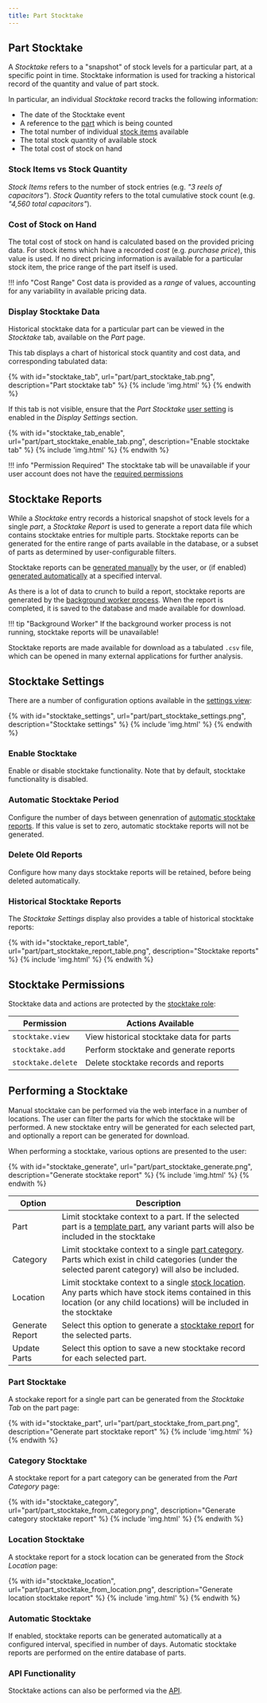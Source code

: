 ```yaml
---
title: Part Stocktake
---
```


## Part Stocktake

A *Stocktake* refers to a "snapshot" of stock levels for a particular part, at a specific point in time. Stocktake information is used for tracking a historical record of the quantity and value of part stock.

In particular, an individual *Stocktake* record tracks the following information:

- The date of the Stocktake event
- A reference to the [part](./index.md) which is being counted
- The total number of individual [stock items](../stock/index.md) available
- The total stock quantity of available stock
- The total cost of stock on hand

### Stock Items vs Stock Quantity

*Stock Items* refers to the number of stock entries (e.g. *"3 reels of capacitors"*). *Stock Quantity* refers to the total cumulative stock count (e.g. *"4,560 total capacitors"*).

### Cost of Stock on Hand

The total cost of stock on hand is calculated based on the provided pricing data. For stock items which have a recorded *cost* (e.g. *purchase price*), this value is used. If no direct pricing information is available for a particular stock item, the price range of the part itself is used.

!!! info "Cost Range"
    Cost data is provided as a *range* of values, accounting for any variability in available pricing data.

### Display Stocktake Data

Historical stocktake data for a particular part can be viewed in the *Stocktake* tab, available on the *Part* page.

This tab displays a chart of historical stock quantity and cost data, and corresponding tabulated data:

{% with id="stocktake_tab", url="part/part_stocktake_tab.png", description="Part stocktake tab" %}
{% include 'img.html' %}
{% endwith %}

If this tab is not visible, ensure that the *Part Stocktake* [user setting](../settings/user.md) is enabled in the *Display Settings* section.

{% with id="stocktake_tab_enable", url="part/part_stocktake_enable_tab.png", description="Enable stocktake tab" %}
{% include 'img.html' %}
{% endwith %}

!!! info "Permission Required"
    The stocktake tab will be unavailable if your user account does not have the [required permissions](#stocktake-permissions)

## Stocktake Reports

While a *Stocktake* entry records a historical snapshot of stock levels for a single *part*, a *Stocktake Report* is used to generate a report data file which contains stocktake entries for multiple parts. Stocktake reports can be generated for the entire range of parts available in the database, or a subset of parts as determined by user-configurable filters.

Stocktake reports can be [generated manually](#performing-a-stocktake) by the user, or (if enabled) [generated automatically](#automatic-stocktake) at a specified interval.

As there is a lot of data to crunch to build a report, stocktake reports are generated by the [background worker process](../settings/tasks.md). When the report is completed, it is saved to the database and made available for download.

!!! tip "Background Worker"
    If the background worker process is not running, stocktake reports will be unavailable!

Stocktake reports are made available for download as a tabulated `.csv` file, which can be opened in many external applications for further analysis.

## Stocktake Settings

There are a number of configuration options available in the [settings view](../settings/global.md):

{% with id="stocktake_settings", url="part/part_stocktake_settings.png", description="Stocktake settings" %}
{% include 'img.html' %}
{% endwith %}

### Enable Stocktake

Enable or disable stocktake functionality. Note that by default, stocktake functionality is disabled.

### Automatic Stocktake Period

Configure the number of days between genenration of [automatic stocktake reports](#automatic-stocktake). If this value is set to zero, automatic stocktake reports will not be generated.

### Delete Old Reports

Configure how many days stocktake reports will be retained, before being deleted automatically.

### Historical Stocktake Reports

The *Stocktake Settings* display also provides a table of historical stocktake reports:

{% with id="stocktake_report_table", url="part/part_stocktake_report_table.png", description="Stocktake reports" %}
{% include 'img.html' %}
{% endwith %}

## Stocktake Permissions

Stocktake data and actions are protected by the [stocktake role](../settings/permissions.md#role):

| Permission | Actions Available |
| --- | --- |
| `stocktake.view` | View historical stocktake data for parts |
| `stocktake.add` | Perform stocktake and generate reports |
| `stocktake.delete` | Delete stocktake records and reports |

## Performing a Stocktake

Manual stocktake can be performed via the web interface in a number of locations. The user can filter the parts for which the stocktake will be performed. A new stocktake entry will be generated for each selected part, and optionally a report can be generated for download.

When performing a stocktake, various options are presented to the user:

{% with id="stocktake_generate", url="part/part_stocktake_generate.png", description="Generate stocktake report" %}
{% include 'img.html' %}
{% endwith %}

| Option | Description |
| --- | --- |
| Part | Limit stocktake context to a part. If the selected part is a [template part](./index.md#template), any variant parts will also be included in the stocktake |
| Category | Limit stocktake context to a single [part category](./index.md#part-category). Parts which exist in child categories (under the selected parent category) will also be included. |
| Location | Limit stocktake context to a single [stock location](../stock/index.md#stock-location). Any parts which have stock items contained in this location (or any child locations) will be included in the stocktake |
| Generate Report | Select this option to generate a [stocktake report](#stocktake-reports) for the selected parts. |
| Update Parts | Select this option to save a new stocktake record for each selected part. |

### Part Stocktake

A stockake report for a single part can be generated from the *Stocktake Tab* on the part page:

{% with id="stocktake_part", url="part/part_stocktake_from_part.png", description="Generate part stocktake report" %}
{% include 'img.html' %}
{% endwith %}

### Category Stocktake

A stocktake report for a part category can be generated from the *Part Category* page:

{% with id="stocktake_category", url="part/part_stocktake_from_category.png", description="Generate category stocktake report" %}
{% include 'img.html' %}
{% endwith %}

### Location Stocktake

A stocktake report for a stock location can be generated from the *Stock Location* page:

{% with id="stocktake_location", url="part/part_stocktake_from_location.png", description="Generate location stocktake report" %}
{% include 'img.html' %}
{% endwith %}

### Automatic Stocktake

If enabled, stocktake reports can be generated automatically at a configured interval, specified in number of days. Automatic stocktake reports are performed on the entire database of parts.

### API Functionality

Stocktake actions can also be performed via the [API](../api/index.md).

